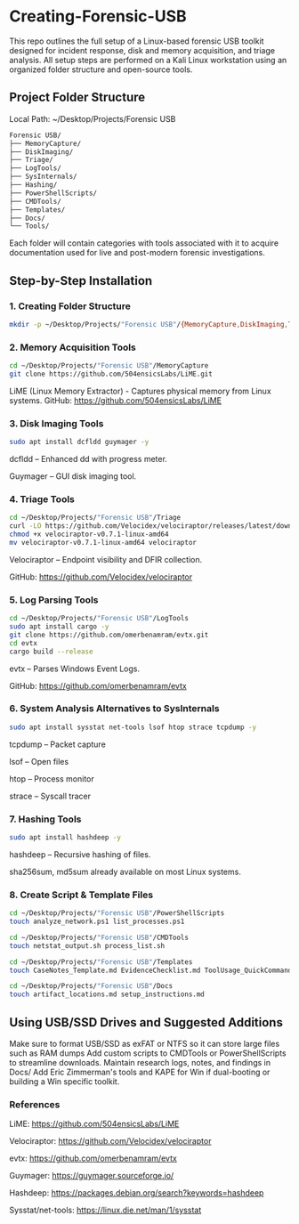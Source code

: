 # Creating-Forensic-USB
This repo outlines the full setup of a Linux-based forensic USB toolkit designed for incident response, disk and memory acquisition, and triage analysis. All setup steps are performed on a Kali Linux workstation using an organized folder structure and open-source tools.

<h2>Project Folder Structure</h2>

  Local Path: ~/Desktop/Projects/Forensic USB
  
  ```bash
  Forensic USB/
  ├── MemoryCapture/
  ├── DiskImaging/
  ├── Triage/
  ├── LogTools/
  ├── SysInternals/
  ├── Hashing/
  ├── PowerShellScripts/
  ├── CMDTools/
  ├── Templates/
  ├── Docs/
  └── Tools/
  ```
Each folder will contain categories with tools associated with it to acquire documentation used for live and post-modern forensic investigations.

<h2>Step-by-Step Installation</h2>

<h3>1. Creating Folder Structure</h3>

  ```bash
  mkdir -p ~/Desktop/Projects/"Forensic USB"/{MemoryCapture,DiskImaging,Triage,LogTools,SysInternals,Hashing,PowerShellScripts,CMDTools,Templates,Docs,Tools}
  ```

<h3>2. Memory Acquisition Tools</h3>

  ```bash
  cd ~/Desktop/Projects/"Forensic USB"/MemoryCapture
  git clone https://github.com/504ensicsLabs/LiME.git
  ```
LiME (Linux Memory Extractor) - Captures physical memory from Linux systems.
GitHub: https://github.com/504ensicsLabs/LiME
  
<h3>3. Disk Imaging Tools</h3>

  ```bash
  sudo apt install dcfldd guymager -y
  ```
dcfldd – Enhanced dd with progress meter.

Guymager – GUI disk imaging tool.
  
<h3>4. Triage Tools</h3>

  ```bash
  cd ~/Desktop/Projects/"Forensic USB"/Triage
  curl -LO https://github.com/Velocidex/velociraptor/releases/latest/download/velociraptor-v0.7.1-linux-amd64
  chmod +x velociraptor-v0.7.1-linux-amd64
  mv velociraptor-v0.7.1-linux-amd64 velociraptor
  ```

Velociraptor – Endpoint visibility and DFIR collection.

GitHub: https://github.com/Velocidex/velociraptor
  
<h3>5. Log Parsing Tools</h3>

  ```bash
  cd ~/Desktop/Projects/"Forensic USB"/LogTools
  sudo apt install cargo -y
  git clone https://github.com/omerbenamram/evtx.git
  cd evtx
  cargo build --release
  ```

evtx – Parses Windows Event Logs.

GitHub: https://github.com/omerbenamram/evtx
  
<h3>6. System Analysis Alternatives to SysInternals</h3>

  ```bash
  sudo apt install sysstat net-tools lsof htop strace tcpdump -y
  ```

tcpdump – Packet capture

lsof – Open files

htop – Process monitor

strace – Syscall tracer
  
<h3>7. Hashing Tools</h3>

  ```bash
  sudo apt install hashdeep -y
  ```

hashdeep – Recursive hashing of files.

sha256sum, md5sum already available on most Linux systems.
  
<h3>8. Create Script & Template Files</h3>

  ```bash
  cd ~/Desktop/Projects/"Forensic USB"/PowerShellScripts
  touch analyze_network.ps1 list_processes.ps1
  
  cd ~/Desktop/Projects/"Forensic USB"/CMDTools
  touch netstat_output.sh process_list.sh
  
  cd ~/Desktop/Projects/"Forensic USB"/Templates
  touch CaseNotes_Template.md EvidenceChecklist.md ToolUsage_QuickCommands.md
  
  cd ~/Desktop/Projects/"Forensic USB"/Docs
  touch artifact_locations.md setup_instructions.md
  ```

<h2>Using USB/SSD Drives and Suggested Additions</h2>

Make sure to format USB/SSD as exFAT or NTFS so it can store large files such as RAM dumps
Add custom scripts to CMDTools or PowerShellScripts to streamline downloads.
Maintain research logs, notes, and findings in Docs/
Add Eric Zimmerman's tools and KAPE for Win if dual-booting or building a Win specific toolkit.

<h3>References</h3>

LiME: https://github.com/504ensicsLabs/LiME

Velociraptor: https://github.com/Velocidex/velociraptor

evtx: https://github.com/omerbenamram/evtx

Guymager: https://guymager.sourceforge.io/

Hashdeep: https://packages.debian.org/search?keywords=hashdeep

Sysstat/net-tools: https://linux.die.net/man/1/sysstat




  
